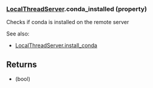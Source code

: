 ### [LocalThreadServer](LocalThreadServer.md).conda_installed (property)




Checks if conda is installed on the remote server

See also:

* [LocalThreadServer.install_conda](LocalThreadServer.install_conda.md)

Returns
-----------
* (bool)

